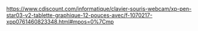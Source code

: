 https://www.cdiscount.com/informatique/clavier-souris-webcam/xp-pen-star03-v2-tablette-graphique-12-pouces-avec/f-1070217-xpp0761460823348.html#mpos=0%7Cmp


